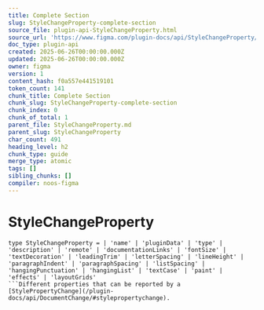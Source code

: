 ```yaml
---
title: Complete Section
slug: StyleChangeProperty-complete-section
source_file: plugin-api-StyleChangeProperty.html
source_url: 'https://www.figma.com/plugin-docs/api/StyleChangeProperty/'
doc_type: plugin-api
created: 2025-06-26T00:00:00.000Z
updated: 2025-06-26T00:00:00.000Z
owner: figma
version: 1
content_hash: f0a557e441519101
token_count: 141
chunk_title: Complete Section
chunk_slug: StyleChangeProperty-complete-section
chunk_index: 0
chunk_of_total: 1
parent_file: StyleChangeProperty.md
parent_slug: StyleChangeProperty
char_count: 491
heading_level: h2
chunk_type: guide
merge_type: atomic
tags: []
sibling_chunks: []
compiler: noos-figma
---
```


# StyleChangeProperty

```
type StyleChangeProperty = | 'name' | 'pluginData' | 'type' | 'description' | 'remote' | 'documentationLinks' | 'fontSize' | 'textDecoration' | 'leadingTrim' | 'letterSpacing' | 'lineHeight' | 'paragraphIndent' | 'paragraphSpacing' | 'listSpacing' | 'hangingPunctuation' | 'hangingList' | 'textCase' | 'paint' | 'effects' | 'layoutGrids'
```Different properties that can be reported by a [StylePropertyChange](/plugin-docs/api/DocumentChange/#stylepropertychange).
